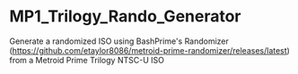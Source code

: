 # MP1_Trilogy_Rando_Generator
Generate a randomized ISO using BashPrime's Randomizer (https://github.com/etaylor8086/metroid-prime-randomizer/releases/latest) from a Metroid Prime Trilogy NTSC-U ISO
